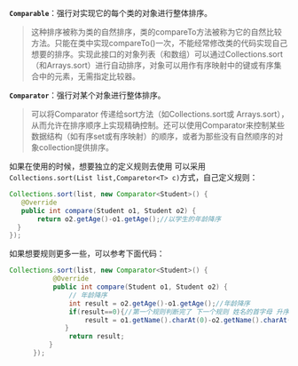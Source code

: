 
**`Comparable`**：强行对实现它的每个类的对象进行整体排序。
> 这种排序被称为类的自然排序，类的compareTo方法被称为它的自然比较方法。只能在类中实现compareTo()一次，不能经常修改类的代码实现自己想要的排序。实现此接口的对象列表（和数组）可以通过Collections.sort（和Arrays.sort）进行自动排序，对象可以用作有序映射中的键或有序集合中的元素，无需指定比较器。

**`Comparator`**：强行对某个对象进行整体排序。
> 可以将Comparator 传递给sort方法（如Collections.sort或 Arrays.sort），从而允许在排序顺序上实现精确控制。还可以使用Comparator来控制某些数据结构（如有序set或有序映射）的顺序，或者为那些没有自然顺序的对象collection提供排序。


如果在使用的时候，想要独立的定义规则去使用 可以采用`Collections.sort(List list,Comparetor<T> c)`方式，自己定义规则：

```java
Collections.sort(list, new Comparator<Student>() {
   @Override
   public int compare(Student o1, Student o2) {
       return o2.getAge()-o1.getAge();//以学生的年龄降序
  }
});
```

如果想要规则更多一些，可以参考下面代码：

```java
Collections.sort(list, new Comparator<Student>() {
           @Override
           public int compare(Student o1, Student o2) {
               // 年龄降序
               int result = o2.getAge()-o1.getAge();//年龄降序
               if(result==0){//第一个规则判断完了 下一个规则 姓名的首字母 升序
                   result = o1.getName().charAt(0)-o2.getName().charAt(0);
              }
               return result;
          }
      });
```